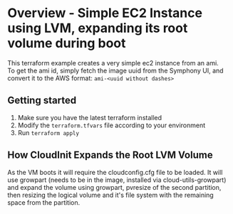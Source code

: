 # Overview - Simple EC2 Instance using LVM, expanding its root volume during boot
This terraform example creates a very simple ec2 instance from an ami.  
To get the ami id, simply fetch the image uuid from the Symphony UI, and convert it to the AWS format:
`ami-<uuid without dashes>`

## Getting started
1. Make sure you have the latest terraform installed
2. Modify the `terraform.tfvars` file according to your environment 
3. Run `terraform apply`

## How CloudInit Expands the Root LVM Volume
As the VM boots it will require the cloudconfig.cfg file to be loaded. It will use growpart (needs to be in the image, installed via cloud-utils-growpart) and expand the volume using growpart, pvresize of the second partition, then resizing the logical volume and it's file system with the remaining space from the partition. 

